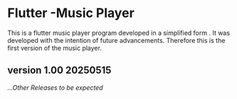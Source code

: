 # Flutter -Music Player

This is a flutter music player program developed in a simplified form . It was developed with the intention of future advancements.
Therefore this is the first version of the music player.

## version 1.00 20250515
*...Other Releases to be expected*
